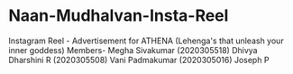 # Naan-Mudhalvan-Insta-Reel
Instagram Reel - Advertisement for ATHENA (Lehenga's that unleash your inner goddess)
Members- Megha Sivakumar (2020305518)
         Dhivya Dharshini R (2020305508)
         Vani Padmakumar (2020305016)
         Joseph P 
